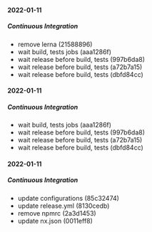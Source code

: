 #### 2022-01-11

##### Continuous Integration

*  remove lerna (21588896)
*  wait build, tests jobs (aaa1286f)
*  wait release before build, tests (997b6da8)
*  wait release before build, tests (a72b7a15)
*  wait release before build, tests (dbfd84cc)

#### 2022-01-11

##### Continuous Integration

*  wait build, tests jobs (aaa1286f)
*  wait release before build, tests (997b6da8)
*  wait release before build, tests (a72b7a15)
*  wait release before build, tests (dbfd84cc)

#### 2022-01-11

##### Continuous Integration

*  update configurations (85c32474)
*  update release.yml (8130cedb)
*  remove npmrc (2a3d1453)
*  update nx.json (0011eff8)


